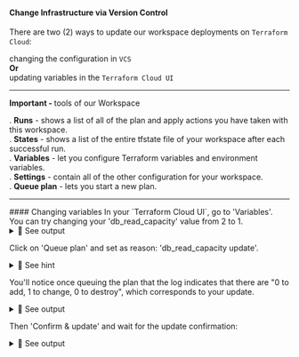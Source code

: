 #### Change Infrastructure via Version Control

There are two (2) ways to update our workspace deployments on `Terraform Cloud`:<br>

changing the configuration in `VCS`<br>
<b>Or</b><br>
updating variables in the `Terraform Cloud UI`

<hr>
<b>Important - </b> tools of our Workspace<br>

 . <b>Runs</b> - shows a list of all of the plan and apply actions you have taken with this workspace.<br>
. <b>States</b> - shows a list of the entire tfstate file of your workspace after each successful run.<br>
. <b>Variables</b> - let you configure Terraform variables and environment variables.<br>
. <b>Settings</b> - contain all of the other configuration for your workspace.<br>
. <b>Queue plan</b> - lets you start a new plan.
<hr>
#### Changing variables
In your `Terraform Cloud UI`, go to 'Variables'.<br>
You can try changing your 'db_read_capacity' value from 2 to 1.

<details>
<summary>🔵 See output</summary>
<p>

[![isaac-arnault-terraform-37.png](https://i.postimg.cc/rptvhWVq/isaac-arnault-terraform-37.png)](https://postimg.cc/xknx8XNZ)

</p>
</details>

Click on 'Queue plan' and set as reason: 'db_read_capacity update'.

<details>
<summary>🔴 See hint</summary>
<p>
  
[![Screenshot-from-2020-09-12-18-49-53.jpg](https://i.postimg.cc/90cKFnGf/Screenshot-from-2020-09-12-18-49-53.jpg)](https://postimg.cc/BLwMmN7W)

</p>
</details>

You'll notice once queuing the plan that the log indicates that there are "0 to add, 1 to change, 0 to destroy", which corresponds to your update.

<details>
<summary>🔵 See output</summary>
<p>
  
[![isaac-arnault-terraform-38.png](https://i.postimg.cc/QdFPt5Wc/isaac-arnault-terraform-38.png)](https://postimg.cc/Mn8t3n5G)

</p>
</details>
  
Then 'Confirm & update' and wait for the update confirmation:

<details>
<summary>🔵 See output</summary>
<p>
  
[![isaac-arnault-terraform-40.png](https://i.postimg.cc/t48cVThw/isaac-arnault-terraform-40.png)](https://postimg.cc/Wd68BsYw)

</p>
</details>
